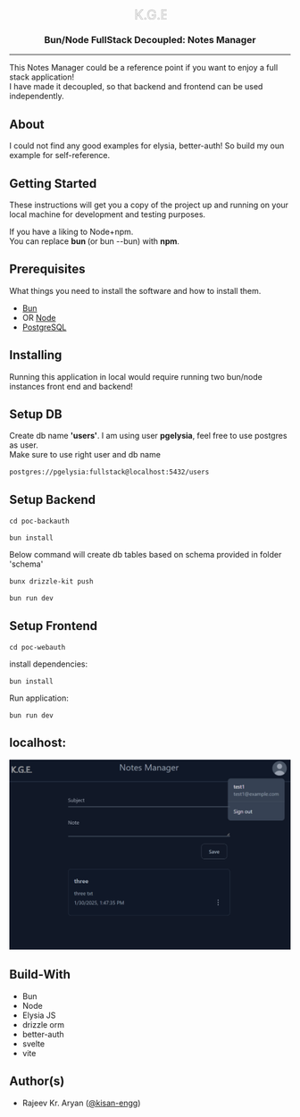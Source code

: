 <p align="center">
  <a href="www.kge.one" rel="noopener">
    <svg height="24" width="60" xmlns="http://www.w3.org/2000/svg">
      <text x="2" y="24" fill="none" stroke="#C0C0C0" font-size="24">K.G.E.</text>
    </svg>
  </a>
</p>

<h3 align="center">Bun/Node FullStack Decoupled: Notes Manager </h3>

---

<p align="left"> 
This Notes Manager could be a reference point if you want to enjoy a full stack application!
</br>I have made it decoupled, so that backend and frontend can be used independently. 
<br> 
</p>

##  About <a name = "about"></a>

I could not find any good examples for elysia, better-auth!
So build my oun example for self-reference.

## Getting Started <a name = "getting_started"></a>

These instructions will get you a copy of the project up and running on your local machine for development and testing purposes. 

If you have a liking to Node+npm. 
</br>
You can replace <strong>bun </strong> (or bun --bun) with <strong>npm</strong>.

## Prerequisites <a name = "prerequisites"></a>

What things you need to install the software and how to install them.

  - <a href="https://bun.sh/" target="_blank">Bun</a> 
  - OR <a href="https://nodejs.org/en" target="_blank">Node</a>
  - <a href="https://www.postgresql.org/download/" target="_blank">PostgreSQL</a>

## Installing <a name = "installing"></a>
Running this application in local would require running two bun/node instances front end and backend!

## Setup DB <a name = "setupdb"></a>
Create db name <strong>'users'</strong>.
I am using user <strong>pgelysia</strong>, feel free to use postgres as user.
</br>
Make sure to use right user and db name
```
postgres://pgelysia:fullstack@localhost:5432/users
```

## Setup Backend <a name = "backend"></a>

```
cd poc-backauth
```
```
bun install
```
Below command will create db tables based on schema provided in folder 'schema'
```
bunx drizzle-kit push
```
```
bun run dev
```

## Setup Frontend <a name = "frontend"></a>

```
cd poc-webauth
```

install dependencies:

```
bun install
```
Run application:
```
bun run dev
```

## localhost:

![alt text](image.png)

## Build-With <a name = "buildwith"></a>
- Bun
- Node
- Elysia JS
- drizzle orm
- better-auth
- svelte
- vite

## Author(s)
  - Rajeev Kr. Aryan (<a href="https://github.com/kisan-engg">@kisan-engg</a>)

